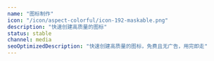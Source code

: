 ```yaml
---
name: "图标制作"
icon: "/icon/aspect-colorful/icon-192-maskable.png"
description: "快速创建高质量的图标"
status: stable
channel: media
seoOptimizedDescription: "快速创建高质量的图标，免费且无广告，用完即走"
---
```

